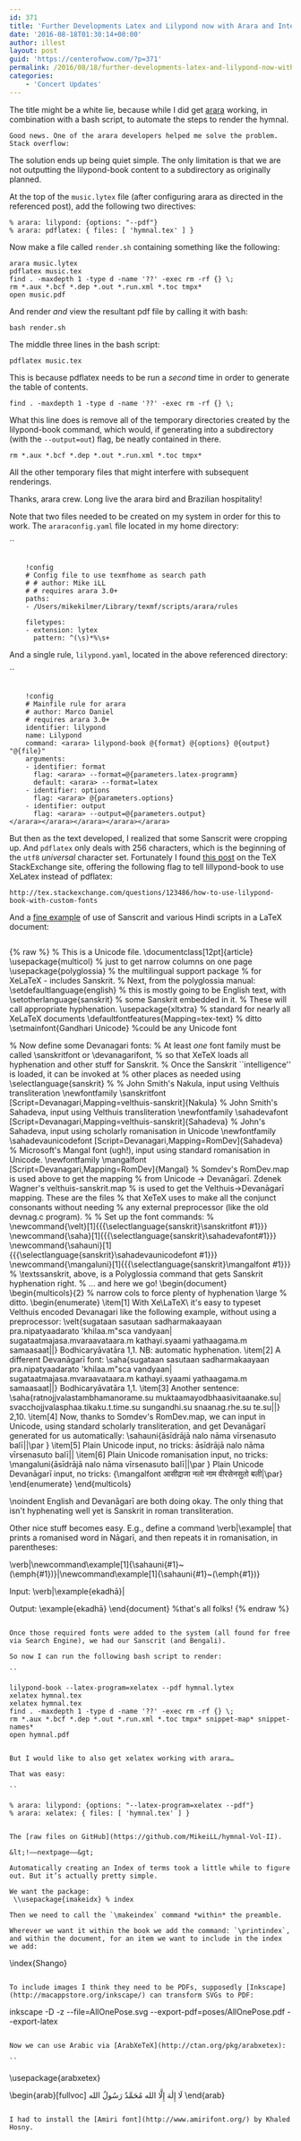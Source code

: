```yaml
---
id: 371
title: 'Further Developments Latex and Lilypond now with Arara and International Unicode Text via XeLatex'
date: '2016-08-18T01:30:14+00:00'
author: illest
layout: post
guid: 'https://centerofwow.com/?p=371'
permalink: /2016/08/18/further-developments-latex-and-lilypond-now-with-arara-and-international-unicode-text-via-xelatex/
categories:
    - 'Concert Updates'
---
```


The title might be a white lie, because while I did get [arara](https://github.com/cereda/arara) working, in combination with a bash script, to automate the steps to render the hymnal.

`Good news. One of the arara developers helped me solve the problem. Stack overflow:`

The solution ends up being quiet simple. The only limitation is that we are not outputting the lilypond-book content to a subdirectory as originally planned.

At the top of the `music.lytex` file (after configuring arara as directed in the referenced post), add the following two directives:

```
% arara: lilypond: {options: "--pdf"}
% arara: pdflatex: { files: [ 'hymnal.tex' ] }

```

Now make a file called `render.sh` containing something like the following:

```
arara music.lytex
pdflatex music.tex
find . -maxdepth 1 -type d -name '??' -exec rm -rf {} \;
rm *.aux *.bcf *.dep *.out *.run.xml *.toc tmpx*
open music.pdf

```

And render *and* view the resultant pdf file by calling it with bash:

```
bash render.sh

```

The middle three lines in the bash script:

```
pdflatex music.tex

```

This is because pdflatex needs to be run a *second* time in order to generate the table of contents.

```
find . -maxdepth 1 -type d -name '??' -exec rm -rf {} \;

```

What this line does is remove all of the temporary directories created by the lilypond-book command, which would, if generating into a subdirectory (with the `--output=out`) flag, be neatly contained in there.

```
rm *.aux *.bcf *.dep *.out *.run.xml *.toc tmpx*

```

All the other temporary files that might interfere with subsequent renderings.

Thanks, arara crew. Long live the arara bird and Brazilian hospitality!

Note that two files needed to be created on my system in order for this to work. The `araraconfig.yaml` file located in my home directory:

``

```

    !config
    # Config file to use texmfhome as search path
    # # author: Mike iLL
    # # requires arara 3.0+
    paths:
    - /Users/mikekilmer/Library/texmf/scripts/arara/rules

    filetypes:
    - extension: lytex
      pattern: ^(\s)*%\s+
```

And a single rule, `lilypond.yaml`, located in the above referenced directory:

``

```

    !config
    # Mainfile rule for arara
    # author: Marco Daniel
    # requires arara 3.0+
    identifier: lilypond
    name: Lilypond
    command: <arara> lilypond-book @{format} @{options} @{output} "@{file}"
    arguments:
    - identifier: format
      flag: <arara> --format=@{parameters.latex-programm}
      default: <arara> --format=latex
    - identifier: options
      flag: <arara> @{parameters.options}
    - identifier: output
      flag: <arara> --output=@{parameters.output}
</arara></arara></arara></arara></arara>
```

But then as the text developed, I realized that some Sanscrit were cropping up. And `pdflatex` only deals with 256 characters, which is the beginning of the `utf8` *universal* character set. Fortunately I found [this post](http://tex.stackexchange.com/questions/123486/how-to-use-lilypond-book-with-custom-fonts) on the TeX StackExchange site, offering the following flag to tell lillypond-book to use XeLatex instead of pdflatex:

```
http://tex.stackexchange.com/questions/123486/how-to-use-lilypond-book-with-custom-fonts

```

And a [fine example](http://cikitsa.blogspot.com/2010/07/xelatex-for-sanskrit.html) of use of Sanscrit and various Hindi scripts in a LaTeX document:

```

```
{% raw %}
% This is a Unicode file.
\documentclass[12pt]{article}
\usepackage{multicol} % just to get narrow columns on one page
\usepackage{polyglossia} % the multilingual support package
% for XeLaTeX - includes Sanskrit.
% Next, from the polyglossia manual:
\setdefaultlanguage{english} % this is mostly going to be English text, with
\setotherlanguage{sanskrit} % some Sanskrit embedded in it.
% These will call appropriate hyphenation.
\usepackage{xltxtra} % standard for nearly all XeLaTeX documents
\defaultfontfeatures{Mapping=tex-text} % ditto
\setmainfont{Gandhari Unicode} %could be any Unicode font

% Now define some Devanagari fonts:
% At least *one* font family must be called \sanskritfont or \devanagarifont,
% so that XeTeX loads all hyphenation and other stuff for Sanskrit.
% Once the Sanskrit ``intelligence'' is loaded, it can be invoked at
% other places as needed using \selectlanguage{sanskrit}
%
% John Smith's Nakula, input using Velthuis transliteration
\newfontfamily
\sanskritfont [Script=Devanagari,Mapping=velthuis-sanskrit]{Nakula}
% John Smith's Sahadeva, input using Velthuis transliteration
\newfontfamily
\sahadevafont [Script=Devanagari,Mapping=velthuis-sanskrit]{Sahadeva}
% John's Sahadeva, input using scholarly romanisation in Unicode
\newfontfamily
\sahadevaunicodefont [Script=Devanagari,Mapping=RomDev]{Sahadeva}
% Microsoft's Mangal font (ugh!), input using standard romanisation in Unicode.
\newfontfamily
\mangalfont [Script=Devanagari,Mapping=RomDev]{Mangal}
% Somdev's RomDev.map is used above to get the mapping
% from Unicode -> Devanāgarī. Zdenek Wagner's velthuis-sanskrit.map
% is used to get the Velthuis->Devanāgarī mapping. These are the files
% that XeTeX uses to make all the conjunct consonants without needing
% any external preprocessor (like the old devnag.c program).
% % Set up the font commands:
%
\newcommand{\velt}[1]{{{\selectlanguage{sanskrit}\sanskritfont #1}}}
\newcommand{\saha}[1]{{{\selectlanguage{sanskrit}\sahadevafont#1}}}
\newcommand{\sahauni}[1]{{{\selectlanguage{sanskrit}\sahadevaunicodefont #1}}}
\newcommand{\mangaluni}[1]{{{\selectlanguage{sanskrit}\mangalfont #1}}}
% \textssanskrit, above, is a Polyglossia command that gets Sanskrit hyphenation right.
% ... and here we go!
\begin{document}
\begin{multicols}{2} % narrow cols to force plenty of hyphenation
\large % ditto.
\begin{enumerate}
\item[1]
With Xe\LaTeX\ it's easy to typeset Velthuis encoded Devanagari like the following example, without using a preprocessor:
\velt{sugataan sasutaan sadharmakaayaan pra.nipatyaadarato 'khilaa.m"sca vandyaan|
sugataatmajasa.mvaraavataara.m kathayi.syaami yathaagama.m samaasaat||} Bodhicaryāvatāra 1,1.
NB: automatic hyphenation.
\item[2]
A different Devanāgarī font:
\saha{sugataan sasutaan sadharmakaayaan pra.nipatyaadarato 'khilaa.m"sca vandyaan|
sugataatmajasa.mvaraavataara.m kathayi.syaami yathaagama.m samaasaat||} Bodhicaryāvatāra 1,1.
\item[3]
Another sentence: \saha{ratnojjvalastambhamanorame.su muktaamayodbhaasivitaanake.su|
svacchojjvalasphaa.tikaku.t.time.su sungandhi.su snaanag.rhe.su te.su||} 2,10.
\item[4]
Now, thanks to Somdev's RomDev.map, we can input in Unicode, using standard scholarly transliteration, and get Devanāgarī generated for us automatically:
\sahauni{āsīdrājā nalo nāma vīrsenasuto balī||\par }
\item[5]
Plain Unicode input, no tricks:
āsīdrājā nalo nāma vīrsenasuto balī||
\item[6]
Plain Unicode romanisation input, no tricks:
\mangaluni{āsīdrājā nalo nāma vīrsenasuto balī||\par }
Plain Unicode Devanāgarī input, no tricks:
{\mangalfont आसीद्राजा नलो नाम वीरसेनसुतो बली|\par}
\end{enumerate}
\end{multicols}

\noindent
English and Devanāgarī are both doing okay. The only thing that isn't hyphenating well yet is Sanskrit in roman transliteration.

Other nice stuff becomes easy. E.g., define a command \verb|\example| that prints a romanised word in Nāgarī, and then repeats it in romanisation, in parentheses:

\verb|\newcommand\example[1]{\sahauni{#1}~(\emph{#1})}|\newcommand\example[1]{\sahauni{#1}~(\emph{#1})}

Input: \verb|\example{ekadhā}|

Output: \example{ekadhā}
\end{document}
%that's all folks!
{% endraw %}
```

Once those required fonts were added to the system (all found for free via Search Engine), we had our Sanscrit (and Bengali).

So now I can run the following bash script to render:

``

```

    lilypond-book --latex-program=xelatex --pdf hymnal.lytex
    xelatex hymnal.tex
    xelatex hymnal.tex
    find . -maxdepth 1 -type d -name '??' -exec rm -rf {} \;
    rm *.aux *.bcf *.dep *.out *.run.xml *.toc tmpx* snippet-map* snippet-names*
    open hymnal.pdf
```

But I would like to also get xelatex working with arara…

That was easy:

``

```

    % arara: lilypond: {options: "--latex-program=xelatex --pdf"}
    % arara: xelatex: { files: [ 'hymnal.tex' ] }
```

The [raw files on GitHub](https://github.com/MikeiLL/hymnal-Vol-II).

&lt;!––nextpage––&gt;

Automatically creating an Index of terms took a little while to figure out. But it’s actually pretty simple.

We want the package:
 \\usepackage{imakeidx} % index

Then we need to call the `\makeindex` command *within* the preamble.

Wherever we want it within the book we add the command: `\printindex`, and within the document, for an item we want to include in the index we add:

```
\index{Shango}

```

To include images I think they need to be PDFs, supposedly [Inkscape](http://macappstore.org/inkscape/) can transform SVGs to PDF:

```
inkscape -D -z --file=AllOnePose.svg --export-pdf=poses/AllOnePose.pdf --export-latex

```

Now we can use Arabic via [ArabXeTeX](http://ctan.org/pkg/arabxetex):

``

```

\usepackage{arabxetex}

\begin{arab}[fullvoc]
لَا إِلٰهَ إِلَّا الله مُحَمَّدٌ رَسُولُ الله
\end{arab}
```

I had to install the [Amiri font](http://www.amirifont.org/) by Khaled Hosny.
